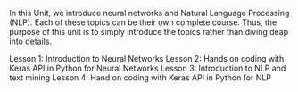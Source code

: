 In this Unit, we introduce neural networks and Natural Language Processing (NLP). Each of these topics can be their own complete course. 
Thus, the purpose of this unit is to simply introduce the topics rather than diving deap into details. 

Lesson 1: Introduction to Neural Networks
Lesson 2: Hands on coding with Keras API in Python for Neural Networks
Lesson 3: Introduction to NLP and text mining
Lesson 4: Hand on coding with Keras API in Python for NLP
